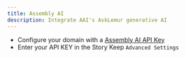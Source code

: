 ```yaml
---
title: Assembly AI
description: Integrate AAI's AskLemur generative AI
---
```


- Configure your domain with a [Assembly AI API Key](https://www.assemblyai.com/dashboard/signup)
- Enter your API KEY in the Story Keep `Advanced Settings`

